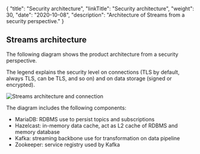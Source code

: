 {
"title": "Security architecture",
"linkTitle": "Security architecture",
"weight": 30,
"date": "2020-10-08",
"description": "Architecture of Streams from a security perspective."
}

## Streams architecture

The following diagram shows the product architecture from a security perspective.

The legend explains the security level on connections (TLS by default, always TLS, can be TLS, and so on) and on data storage (signed or encrypted).

![Streams architecture and connection](/Images/security/sec_arch.png)

The diagram includes the following components:

* MariaDB: RDBMS use to persist topics and subscriptions
* Hazelcast: in-memory data cache, act as L2 cache of RDBMS and memory database
* Kafka: streaming backbone use for transformation on data pipeline
* Zookeeper: service registry used by Kafka

